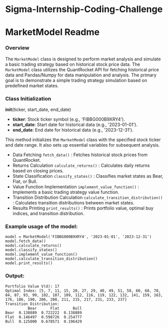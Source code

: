 # Sigma-Internship-Coding-Challenge

# MarketModel Readme

### Overview

The `MarketModel` class is designed to perform market analysis and simulate a basic trading strategy based on historical stock price data. The `MarketModel` class utilizes the QuantRocket API for fetching historical price data and Pandas/Numpy for data manipulation and analysis. The primary goal is to demonstrate a simple trading strategy simulation based on predefined market states.

### Class Initialization

__init__(ticker, start_date, end_date)

- **ticker**: Stock ticker symbol (e.g., 'FIBBG000B9XRY4').
- **start_date**: Start date for historical data (e.g., '2023-01-01').
- **end_date**: End date for historical data (e.g., '2023-12-31').

This method initializes the `MarketModel` class with the specified stock ticker and date range. It also sets up essential variables for subsequent analysis.

- Data Fetching `fetch_data()` : Fetches historical stock prices from QuantRocket.
- Returns Calculation `calculate_returns()` : Calculates daily returns based on closing prices.
- State Classification `classify_states()` : Classifies market states as Bear, Flat, or Bull.
- Value Function Implementation `implement_value_function()` : Implements a basic trading strategy value function.
- Transition Distribution Calculation `calculate_transition_distribution()` : Calculates transition distributions between market states.
- Results Printing `print_results()` : Prints portfolio value, optimal buy indices, and transition distribution.

### Example usage of the model:

    model = MarketModel('FIBBG000B9XRY4', '2023-01-01', '2023-12-31')
    model.fetch_data()
    model.calculate_returns()
    model.classify_states()
    model.implement_value_function()
    model.calculate_transition_distribution()
    model.print_results()

### Output:

    Portfolio Value V(d): 17
    Optimal Index: [5, 7, 11, 15, 20, 27, 29, 40, 49, 51, 58, 60, 68, 78, 84, 87, 93, 99, 102, 107, 109, 112, 116, 119, 122, 132, 141, 159, 163, 176, 186, 190, 206, 208, 211, 215, 217, 231, 233, 237]
    Transition Distribution:
              Bear      Flat      Bull
    Bear  0.138889  0.722222  0.138889
    Flat  0.146497  0.598726  0.254777
    Bull  0.125000  0.678571  0.196429
